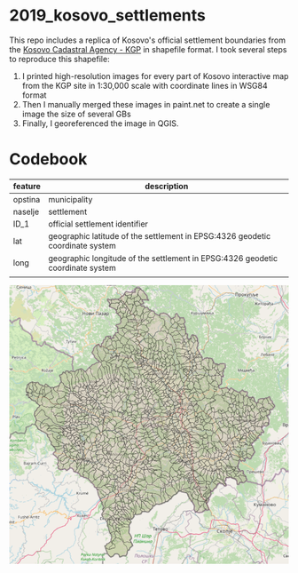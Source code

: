 # 2019_kosovo_settlements

This repo includes a replica of Kosovo's official settlement boundaries from the [Kosovo Cadastral Agency - KGP](http://geoportal.rks-gov.net/en/search) in shapefile format. I took several steps to reproduce this shapefile:

1. I printed high-resolution images for every part of Kosovo interactive map from the KGP site in 1:30,000 scale with coordinate lines in WSG84 format
2. Then I manually merged these images in paint.net to create a single image the size of several GBs
3. Finally, I georeferenced the image in QGIS.

# Codebook

| feature | description                                                                    |
|---------|--------------------------------------------------------------------------------|
| opstina | municipality                                                                   |
| naselje | settlement                                                                     |
| ID_1    | official settlement identifier                                                 |
| lat     | geographic latitude of the settlement in EPSG:4326 geodetic coordinate system  |
| long    | geographic longitude of the settlement in EPSG:4326 geodetic coordinate system |
|         |                                                                                |


![alt text](https://github.com/milos-agathon/2019_kosovo_settlements/blob/main/2019_kosovo_settlements.png?raw=true)
